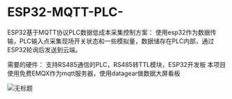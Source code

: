 # ESP32-MQTT-PLC-
ESP32基于MQTT协议PLC数据低成本采集控制方案：
使用esp32作为数据传输，PLC输入点采集现场开关状态和一些模拟量，数据储存在PLC内部，通过ESP32轮询后发送到云端。

需要的硬件：
支持RS485通信的PLC，RS485转TTL模块，ESP32开发板
本项目使用免费EMQX作为mqtt服务器，使用datagear做数据大屏看板

![无标题](https://github.com/skyxi/ESP32-MQTT-PLC-/assets/22840902/06e7d3da-e471-4cbf-b074-3b6cf37595ec)
